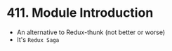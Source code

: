 # 411. Module Introduction
- An alternative to Redux-thunk (not better or worse)
- It's `Redux Saga`